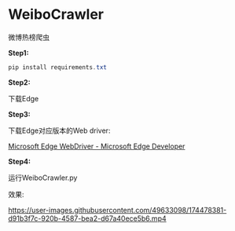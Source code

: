 # WeiboCrawler
微博热榜爬虫

**Step1:**

```powershell
pip install requirements.txt
```

**Step2:**

下载Edge

**Step3:**

下载Edge对应版本的Web driver:

[Microsoft Edge WebDriver - Microsoft Edge Developer](https://developer.microsoft.com/en-us/microsoft-edge/tools/webdriver/)

**Step4:**

运行WeiboCrawler.py

效果:

https://user-images.githubusercontent.com/49633098/174478381-d91b3f7c-920b-4587-bea2-d67a40ece5b6.mp4

